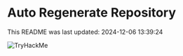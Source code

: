 # Auto Regenerate Repository

This README was last updated: 2024-12-06 13:39:24

 ![TryHackMe](https://tryhackme.com/badge/533634)